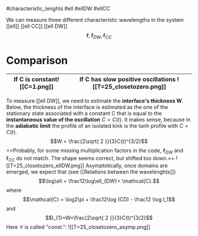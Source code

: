 #characteristic_lenghts #ell #ellDW #ellCC 

We can measure three different characteristic wavelengths in the system [[ell]] [[ell CC]] [[ell DW]]
$$\ell, \ell_{DW}, \ell_{CC}$$
# Comparison

| If C is constant![[C=1.png]] | If C has slow positive oscillations ![[T=25_closetozero.png]] |
| ---------------------------- | ------------------------------------------------------------- |
To measure [[ell DW]], we need to estimate the **interface's thickness W**. Below, the thickness of the interface is estimated as the one of the stationary state associated with a constant C that is equal to the **instantaneous value of the oscillation** $C=C(t)$. It makes sense, because in the **adiabatic limit** the profile of an isolated kink is the tanh profile with $C=C(t)$.
$$W = \frac{2\sqrt{ 2 }}{3}C(t)^{3/2}$$
==Probably, for some missing multiplication factors in the code, $\ell_{DW}$ and $\ell_{CC}$ do not match. The shape seems correct, but shifted too down.==
![[T=25_closetozero_ellDW.png]]
Asymptotically, once domains are emerged, we expect that (see [[Relations between the wavelenghts]])
$$\log\ell = \frac12\log\ell_{DW}+ \mathcal{C}.$$
where $$\mathcal{C} = \log2\pi + \frac12\log (CD) - \frac12 \log I_1$$
and $$I_{1}=W=\frac{2\sqrt{ 2 }}{3}C(t)^{3/2}$$
Here $\mathcal{C}$ is called "const.":
![[T=25_closetozero_asymp.png]]
